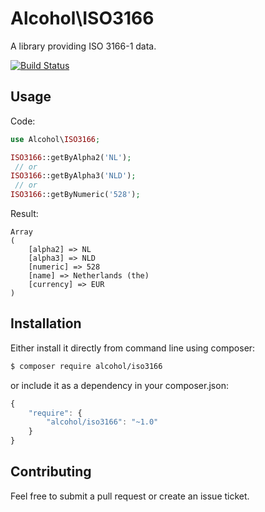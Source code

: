 # Alcohol\ISO3166

A library providing ISO 3166-1 data.

[![Build Status](https://travis-ci.org/alcohol/iso3166.png?branch=master)](https://travis-ci.org/alcohol/iso3166)

## Usage

Code:

``` php
use Alcohol\ISO3166;

ISO3166::getByAlpha2('NL');
 // or
ISO3166::getByAlpha3('NLD');
 // or
ISO3166::getByNumeric('528');
```

Result:

```
Array
(
    [alpha2] => NL
    [alpha3] => NLD
    [numeric] => 528
    [name] => Netherlands (the)
    [currency] => EUR
)
```

## Installation

Either install it directly from command line using composer:

``` sh
$ composer require alcohol/iso3166
```

or include it as a dependency in your composer.json:

``` javascript
{
    "require": {
        "alcohol/iso3166": "~1.0"
    }
}
```

## Contributing

Feel free to submit a pull request or create an issue ticket.
